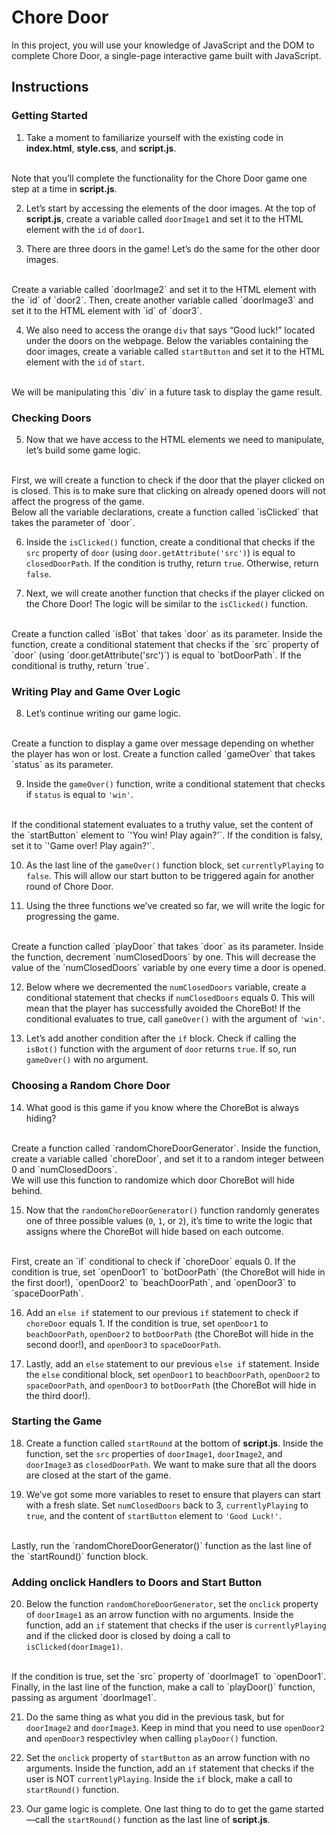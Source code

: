# Chore Door

In this project, you will use your knowledge of JavaScript and the DOM to complete Chore Door, a single-page interactive game built with JavaScript.

## Instructions

### Getting Started

1. Take a moment to familiarize yourself with the existing code in <b>index.html</b>, <b>style.css</b>, and <b>script.js</b>.
<br>
Note that you’ll complete the functionality for the Chore Door game one step at a time in <b>script.js</b>.

2. Let’s start by accessing the elements of the door images. At the top of <b>script.js</b>, create a variable called `doorImage1` and set it to the HTML element with the `id` of `door1`.

3. There are three doors in the game! Let’s do the same for the other door images.
<br>
Create a variable called `doorImage2` and set it to the HTML element with the `id` of `door2`. Then, create another variable called `doorImage3` and set it to the HTML element with `id` of `door3`.

4. We also need to access the orange `div` that says “Good luck!” located under the doors on the webpage. Below the variables containing the door images, create a variable called `startButton` and set it to the HTML element with the `id` of `start`.
<br>
We will be manipulating this `div` in a future task to display the game result.

### Checking Doors

5. Now that we have access to the HTML elements we need to manipulate, let’s build some game logic.
<br>
First, we will create a function to check if the door that the player clicked on is closed. This is to make sure that clicking on already opened doors will not affect the progress of the game.
<br>
Below all the variable declarations, create a function called `isClicked` that takes the parameter of `door`.

6. Inside the `isClicked()` function, create a conditional that checks if the `src` property of `door` (using `door.getAttribute('src')`) is equal to `closedDoorPath`. If the condition is truthy, return `true`. Otherwise, return `false`.

7. Next, we will create another function that checks if the player clicked on the Chore Door! The logic will be similar to the `isClicked()` function.
<br>
Create a function called `isBot` that takes `door` as its parameter. Inside the function, create a conditional statement that checks if the `src` property of `door` (using `door.getAttribute('src')`) is equal to `botDoorPath`. If the conditional is truthy, return `true`.

### Writing Play and Game Over Logic

8. Let’s continue writing our game logic.
<br>
Create a function to display a game over message depending on whether the player has won or lost. Create a function called `gameOver` that takes `status` as its parameter.

9. Inside the `gameOver()` function, write a conditional statement that checks if `status` is equal to `'win'`.
<br>
If the conditional statement evaluates to a truthy value, set the content of the `startButton` element to `'You win! Play again?'`. If the condition is falsy, set it to `'Game over! Play again?'`.

10. As the last line of the `gameOver()` function block, set `currentlyPlaying` to `false`. This will allow our start button to be triggered again for another round of Chore Door.

11. Using the three functions we’ve created so far, we will write the logic for progressing the game.
<br>
Create a function called `playDoor` that takes `door` as its parameter. Inside the function, decrement `numClosedDoors` by one. This will decrease the value of the `numClosedDoors` variable by one every time a door is opened.

12. Below where we decremented the `numClosedDoors` variable, create a conditional statement that checks if `numClosedDoors` equals 0. This will mean that the player has successfully avoided the ChoreBot! If the conditional evaluates to true, call `gameOver()` with the argument of `'win'`.

13. Let’s add another condition after the `if` block. Check if calling the `isBot()` function with the argument of `door` returns `true`. If so, run `gameOver()` with no argument.

### Choosing a Random Chore Door

14. What good is this game if you know where the ChoreBot is always hiding?
<br>
Create a function called `randomChoreDoorGenerator`. Inside the function, create a variable called `choreDoor`, and set it to a random integer between 0 and `numClosedDoors`.
<br>
We will use this function to randomize which door ChoreBot will hide behind.

15. Now that the `randomChoreDoorGenerator()` function randomly generates one of three possible values (`0`, `1`, or `2`), it’s time to write the logic that assigns where the ChoreBot will hide based on each outcome.
<br>
First, create an `if` conditional to check if `choreDoor` equals 0. If the condition is true, set `openDoor1` to `botDoorPath` (the ChoreBot will hide in the first door!), `openDoor2` to `beachDoorPath`, and `openDoor3` to `spaceDoorPath`.

16. Add an `else if` statement to our previous `if` statement to check if `choreDoor` equals 1. If the condition is true, set `openDoor1` to `beachDoorPath`, `openDoor2` to `botDoorPath` (the ChoreBot will hide in the second door!), and `openDoor3` to `spaceDoorPath`.

17. Lastly, add an `else` statement to our previous `else if` statement. Inside the `else` conditional block, set `openDoor1` to `beachDoorPath`, `openDoor2` to `spaceDoorPath`, and `openDoor3` to `botDoorPath` (the ChoreBot will hide in the third door!).

### Starting the Game

18. Create a function called `startRound` at the bottom of <b>script.js</b>. Inside the function, set the `src` properties of `doorImage1`, `doorImage2`, and `doorImage3` as `closedDoorPath`. We want to make sure that all the doors are closed at the start of the game.

19. We’ve got some more variables to reset to ensure that players can start with a fresh slate. Set `numClosedDoors` back to 3, `currentlyPlaying` to `true`, and the content of `startButton` element to `'Good Luck!'`.
<br>
Lastly, run the `randomChoreDoorGenerator()` function as the last line of the `startRound()` function block.

### Adding onclick Handlers to Doors and Start Button

20. Below the function `randomChoreDoorGenerator`, set the `onclick` property of `doorImage1` as an arrow function with no arguments. Inside the function, add an `if` statement that checks if the user is `currentlyPlaying` and if the clicked door is closed by doing a call to `isClicked(doorImage1)`.
<br>
If the condition is true, set the `src` property of `doorImage1` to `openDoor1`. Finally, in the last line of the function, make a call to `playDoor()` function, passing as argument `doorImage1`.

21. Do the same thing as what you did in the previous task, but for `doorImage2` and `doorImage3`. Keep in mind that you need to use `openDoor2` and `openDoor3` respectivley when calling `playDoor()` function.

22. Set the `onclick` property of `startButton` as an arrow function with no arguments. Inside the function, add an `if` statement that checks if the user is NOT `currentlyPlaying`. Inside the `if` block, make a call to `startRound()` function.

23. Our game logic is complete. One last thing to do to get the game started —call the `startRound()` function as the last line of <b>script.js</b>.